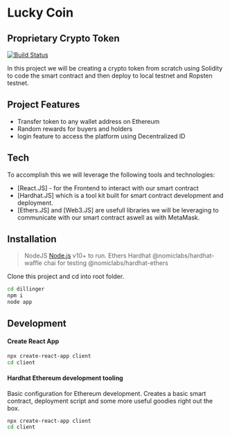 # Lucky Coin 
## Proprietary Crypto Token 

[![Build Status](https://travis-ci.org/joemccann/dillinger.svg?branch=master)](https://travis-ci.org/joemccann/dillinger)

In this project we will be creating a crypto token from scratch using Solidity to code the smart contract and then deploy to local testnet and Ropsten testnet.
## Project Features

- Transfer token to any wallet address on Ethereum
- Random rewards for buyers and holders
- login feature to access the platform using Decentralized ID

## Tech
To accomplish this we will leverage the following tools and technologies:
- [React.JS] - for the Frontend to interact with our smart contract
- [Hardhat.JS] which is a tool kit built for smart contract development and deployment.
- [Ethers.JS] and [Web3.JS] are usefull libraries we will be leveraging to communicate with our smart contract aswell as with MetaMask.

## Installation

>NodeJS [Node.js](https://nodejs.org/) v10+ to run.
>Ethers
>Hardhat
>@nomiclabs/hardhat-waffle
>chai for testing
>@nomiclabs/hardhat-ethers

Clone this project and cd into root folder.

```sh
cd dillinger
npm i
node app
```

## Development

#### Create React App
```sh
npx create-react-app client
cd client
```

#### Hardhat Ethereum development tooling
Basic configuration for Ethereum development. Creates a basic smart contract, deployment script and some more useful goodies right out the box.
```sh
npx create-react-app client
cd client
```